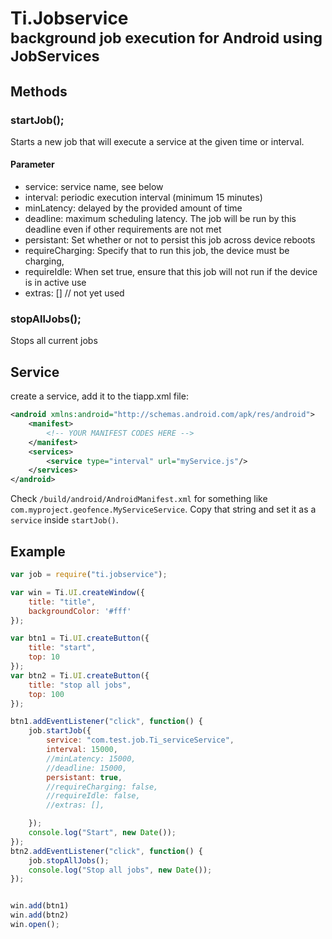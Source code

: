 # Ti.Jobservice<br/><small>background job execution for Android using JobServices</small>
## Methods

### startJob();
Starts a new job that will execute a service at the given time or interval.

#### Parameter
* service: service name, see below
* interval: periodic execution interval (minimum 15 minutes)
* minLatency: delayed by the provided amount of time
* deadline: maximum scheduling latency. The job will be run by this deadline even if other requirements are not met
* persistant: Set whether or not to persist this job across device reboots
* requireCharging: Specify that to run this job, the device must be charging,
* requireIdle: When set true, ensure that this job will not run if the device is in active use
* extras: [] // not yet used

### stopAllJobs();
Stops all current jobs

## Service

create a service, add it to the tiapp.xml file:
```xml
<android xmlns:android="http://schemas.android.com/apk/res/android">
    <manifest>
	 	<!-- YOUR MANIFEST CODES HERE -->
    </manifest>
    <services>
        <service type="interval" url="myService.js"/>
    </services>
</android>
```
Check `/build/android/AndroidManifest.xml` for something like `com.myproject.geofence.MyServiceService`. Copy that string and set it as a `service` inside `startJob()`.

## Example

```javascript
var job = require("ti.jobservice");

var win = Ti.UI.createWindow({
	title: "title",
	backgroundColor: '#fff'
});

var btn1 = Ti.UI.createButton({
	title: "start",
	top: 10
});
var btn2 = Ti.UI.createButton({
	title: "stop all jobs",
	top: 100
});

btn1.addEventListener("click", function() {
	job.startJob({
		service: "com.test.job.Ti_serviceService",
		interval: 15000,
		//minLatency: 15000,
		//deadline: 15000,
		persistant: true,
		//requireCharging: false,
		//requireIdle: false,
		//extras: [],

	});
	console.log("Start", new Date());
});
btn2.addEventListener("click", function() {
	job.stopAllJobs();
	console.log("Stop all jobs", new Date());
});


win.add(btn1)
win.add(btn2)
win.open();
```
